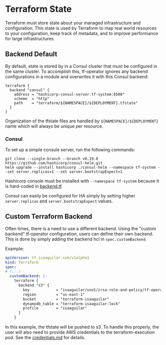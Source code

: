 # Terraform State 

Terraform must store state about your managed infrastructure and configuration. This state is used by Terraform to map real world resources to your configuration, keep track of metadata, and to improve performance for large infrastructures.

## Backend Default

By default, state is stored by in a Consul cluster that must be configured in the same cluster. To accomplish this, tf-operator ignores any backend configurations in a module and overwrites it with this Consul backend: 

```hcl
terraform {
  backend "consul" {
    address = "hashicorp-consul-server.tf-system:8500"
    scheme  = "http"
    path    = "terraform/${NAMESPACE}/${DEPLOYMENT}.tfstate"
  }
}
```

Organization of the tfstate files are handled by `${NAMESPACE}/${DEPLOYMENT}` name which will always be unique per resource.

### Consul

To set up a simple consule server, run the following commands:

```
git clone --single-branch --branch v0.19.0 https://github.com/hashicorp/consul-helm.git
helm upgrade --install hashicorp ./consul-helm --namespace tf-system --set server.replicas=1 --set server.bootstrapExpect=1
```

Hashicorp console must be installed with `--namespace tf-system` because it is hard-coded in [backend.tf](../docker/terraform/backend.tf).

Consul can easily be configured for HA simply by setting higher `server.replicas` and `server.bootstrapExpect` values.


## Custom Terraform Backend

Often times, there is a need to use a different backend. Using the "custom backend" tf-operator configuration, users can define their own backend. This is done by simply adding the backend hcl in `spec.customBackend`. 

Example: 

```yaml
apiVersion: tf.isaaguilar.com/v1alpha1
kind: Terraform
spec:
# (...)
  customBackend: |-
    terraform {
      backend "s3" {
        key            = "isaaguilar/use1/irsa-role-and-policy/tf-operator-example.tfstate"
        region         = "us-east-1"
        bucket         = "terraform-isaaguilar"
        dynamodb_table = "terraform-isaaguilar-lock"
        profile        = "isaaguilar"
      }
    }
```

In this example, the tfstate will be pushed to s3. To handle this properly, the user will also need to provide AWS credentials to the terraform-execution pod. See the [credentials.md](provider-credentials.md) for details.

